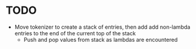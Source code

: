 # TODO

- Move tokenizer to create a stack of entries, then add add non-lambda entries to the end of the current top of the stack
  - Push and pop values from stack as lambdas are encountered
